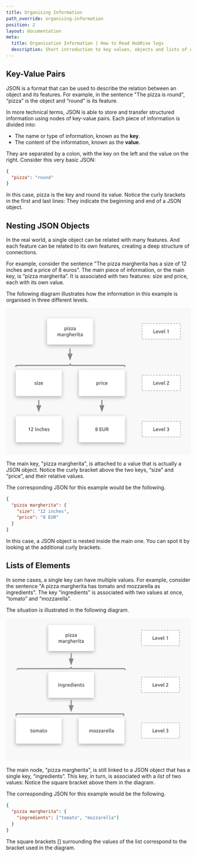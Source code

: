 ```yaml
---
title: Organising Information
path_override: organising-information
position: 2
layout: documentation
meta:
  title: Organisation Information | How to Read HubRise logs
  description: Short introduction to key values, objects and lists of elements in JSON to understand HubRise logs and requests.
---
```


## Key-Value Pairs

JSON is a format that can be used to describe the relation between an object and its features. For example, in the sentence "The pizza is round", “pizza” is the object and “round” is its feature.

In more technical terms, JSON is able to store and transfer structured information using nodes of key-value pairs. Each piece of information is divided into:

- The name or type of information, known as the **key**.
- The content of the information, known as the **value**.

They are separated by a colon, with the key on the left and the value on the right. Consider this very basic JSON:

```json
{
  "pizza": "round"
}
```

In this case, pizza is the key and round its value. Notice the curly brackets in the first and last lines: They indicate the beginning and end of a JSON object.

## Nesting JSON Objects

In the real world, a single object can be related with many features. And each feature can be related to its own features, creating a deep structure of connections.

For example, consider the sentence "The pizza margherita has a size of 12 inches and a price of 8 euros". The main piece of information, or the main key, is “pizza margherita”. It is associated with two features: size and price, each with its own value.

The following diagram illustrates how the information in this example is organised in three different levels.

![JSON Objects](./images/001-2x-nested-json-object.png)

The main key, "pizza margherita", is attached to a value that is actually a JSON object. Notice the curly bracket above the two keys, “size” and “price”, and their relative values.

The corresponding JSON for this example would be the following.

```json
{
  "pizza margherita": {
    "size": "12 inches",
    "price": "8 EUR"
  }
}
```

In this case, a JSON object is nested inside the main one. You can spot it by looking at the additional curly brackets.

## Lists of Elements

In some cases, a single key can have multiple values. For example, consider the sentence "A pizza margherita has tomato and mozzarella as ingredients". The key “ingredients” is associated with two values at once, “tomato” and “mozzarella”.

The situation is illustrated in the following diagram.

![JSON List of Elements](./images/002-2x-json-list.png)

The main node, "pizza margherita", is still linked to a JSON object that has a single key, “ingredients”. This key, in turn, is associated with a _list_ of two values: Notice the square bracket above them in the diagram.

The corresponding JSON for this example would be the following.

```json
{
  "pizza margherita": {
    "ingredients": ["tomato", "mozzarella"]
  }
}
```

The square brackets [] surrounding the values of the list correspond to the bracket used in the diagram.
